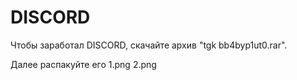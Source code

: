 # DISCORD

Чтобы заработал DISCORD, скачайте архив "tgk bb4byp1ut0.rar".

Далее распакуйте его
1.png
2.png


